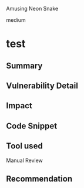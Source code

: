 Amusing Neon Snake

medium

# test

## Summary

## Vulnerability Detail

## Impact

## Code Snippet

## Tool used

Manual Review

## Recommendation
